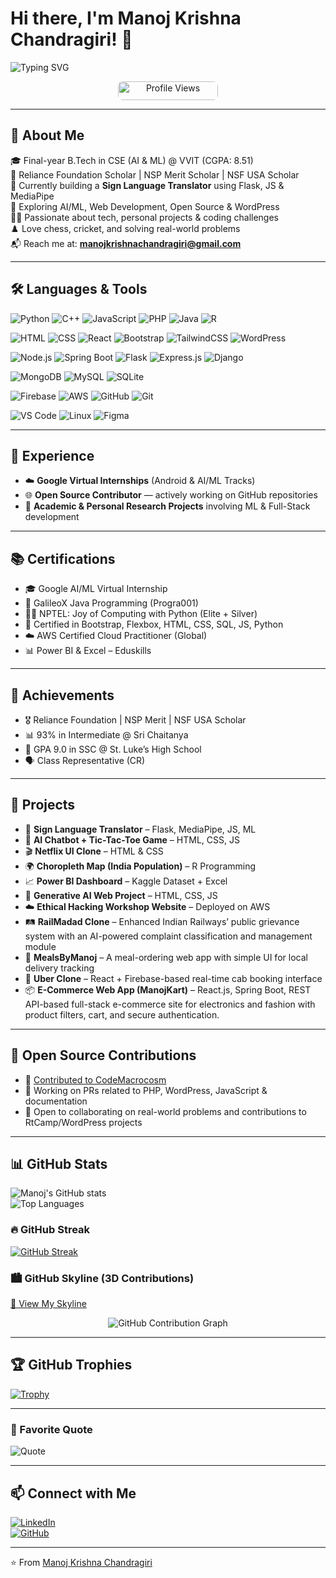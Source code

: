 # Hi there, I'm Manoj Krishna Chandragiri! 👋

![Typing SVG](https://readme-typing-svg.herokuapp.com?color=%2300F700&lines=Welcome+to+my+GitHub+profile!;AI+%26+ML+enthusiast+%7C+Web+Developer+%7C+Open+Source+Contributor)

<p align="center">
  <img src="https://komarev.com/ghpvc/?username=manoj-krishna-chandragiri&label=Profile%20Views&color=1abc9c&style=flat-square" alt="Profile Views" width="160" height="30" style="border-radius: 8px;" />
</p>

---

## 🚀 About Me
🎓 Final-year B.Tech in CSE (AI & ML) @ VVIT (CGPA: 8.51)  
🏅 Reliance Foundation Scholar | NSP Merit Scholar | NSF USA Scholar  
🔭 Currently building a **Sign Language Translator** using Flask, JS & MediaPipe  
🌱 Exploring AI/ML, Web Development, Open Source & WordPress  
👨‍💻 Passionate about tech, personal projects & coding challenges  
♟️ Love chess, cricket, and solving real-world problems  
📬 Reach me at: **manojkrishnachandragiri@gmail.com**

---

## 🛠️ Languages & Tools
<!-- Languages -->
![Python](https://img.shields.io/badge/-Python-3776AB?style=for-the-badge&logo=python&logoColor=white)
![C++](https://img.shields.io/badge/-C++-00599C?style=for-the-badge&logo=c%2B%2B&logoColor=white)
![JavaScript](https://img.shields.io/badge/-JavaScript-F7DF1E?style=for-the-badge&logo=javascript&logoColor=black)
![PHP](https://img.shields.io/badge/-PHP-777BB4?style=for-the-badge&logo=php&logoColor=white)
![Java](https://img.shields.io/badge/-Java-007396?style=for-the-badge&logo=java&logoColor=white)
![R](https://img.shields.io/badge/-R-276DC3?style=for-the-badge&logo=r&logoColor=white)

<!-- Frontend & Frameworks -->
![HTML](https://img.shields.io/badge/-HTML5-E34F26?style=for-the-badge&logo=html5&logoColor=white)
![CSS](https://img.shields.io/badge/-CSS3-1572B6?style=for-the-badge&logo=css3&logoColor=white)
![React](https://img.shields.io/badge/-React-61DAFB?style=for-the-badge&logo=react&logoColor=black)
![Bootstrap](https://img.shields.io/badge/-Bootstrap-7952B3?style=for-the-badge&logo=bootstrap&logoColor=white)
![TailwindCSS](https://img.shields.io/badge/-TailwindCSS-06B6D4?style=for-the-badge&logo=tailwind-css&logoColor=white)
![WordPress](https://img.shields.io/badge/-WordPress-21759B?style=for-the-badge&logo=wordpress&logoColor=white)

<!-- Backend & Frameworks -->
![Node.js](https://img.shields.io/badge/-Node.js-339933?style=for-the-badge&logo=node.js&logoColor=white)
![Spring Boot](https://img.shields.io/badge/-Spring%20Boot-6DB33F?style=for-the-badge&logo=spring-boot&logoColor=white)
![Flask](https://img.shields.io/badge/-Flask-black?style=for-the-badge&logo=flask&logoColor=white)
![Express.js](https://img.shields.io/badge/-Express.js-000000?style=for-the-badge&logo=express&logoColor=white)
![Django](https://img.shields.io/badge/-Django-092E20?style=for-the-badge&logo=django&logoColor=white)

<!-- Databases -->
![MongoDB](https://img.shields.io/badge/-MongoDB-47A248?style=for-the-badge&logo=mongodb&logoColor=white)
![MySQL](https://img.shields.io/badge/-MySQL-00758F?style=for-the-badge&logo=mysql&logoColor=white)
![SQLite](https://img.shields.io/badge/-SQLite-003B57?style=for-the-badge&logo=sqlite&logoColor=white)

<!-- Cloud & DevOps -->
![Firebase](https://img.shields.io/badge/-Firebase-FFCA28?style=for-the-badge&logo=firebase&logoColor=black)
![AWS](https://img.shields.io/badge/-AWS-232F3E?style=for-the-badge&logo=amazon-aws&logoColor=white)
![GitHub](https://img.shields.io/badge/-GitHub-181717?style=for-the-badge&logo=github&logoColor=white)
![Git](https://img.shields.io/badge/-Git-F05032?style=for-the-badge&logo=git&logoColor=white)

<!-- Tools & Platforms -->
![VS Code](https://img.shields.io/badge/-VS%20Code-007ACC?style=for-the-badge&logo=visual-studio-code&logoColor=white)
![Linux](https://img.shields.io/badge/-Linux-FCC624?style=for-the-badge&logo=linux&logoColor=black)
![Figma](https://img.shields.io/badge/-Figma-F24E1E?style=for-the-badge&logo=figma&logoColor=white)

---

## 💼 Experience
- ☁️ **Google Virtual Internships** (Android & AI/ML Tracks)  
- 🌐 **Open Source Contributor** — actively working on GitHub repositories  
- 🧪 **Academic & Personal Research Projects** involving ML & Full-Stack development  

---

## 📚 Certifications
- 🎓 Google AI/ML Virtual Internship  
- 🧠 GalileoX Java Programming (Progra001)  
- 👨‍🏫 NPTEL: Joy of Computing with Python (Elite + Silver)  
- 📜 Certified in Bootstrap, Flexbox, HTML, CSS, SQL, JS, Python  
- ☁️ AWS Certified Cloud Practitioner (Global)  
- 📊 Power BI & Excel – Eduskills  

---

## 🌟 Achievements
- 🎖️ Reliance Foundation | NSP Merit | NSF USA Scholar  
- 📊 93% in Intermediate @ Sri Chaitanya  
- 🏅 GPA 9.0 in SSC @ St. Luke’s High School  
- 🗣️ Class Representative (CR)  

---

## 🔧 Projects

- 🤖 **Sign Language Translator** – Flask, MediaPipe, JS, ML  
- 💬 **AI Chatbot + Tic-Tac-Toe Game** – HTML, CSS, JS  
- 🎬 **Netflix UI Clone** – HTML & CSS  
- 🌍 **Choropleth Map (India Population)** – R Programming  
- 📈 **Power BI Dashboard** – Kaggle Dataset + Excel  
- 🧪 **Generative AI Web Project** – HTML, CSS, JS  
- ☁️ **Ethical Hacking Workshop Website** – Deployed on AWS  
- 🛤️ **RailMadad Clone** – Enhanced Indian Railways’ public grievance system with an AI-powered complaint classification and management module  
- 🍱 **MealsByManoj** – A meal-ordering web app with simple UI for local delivery tracking  
- 🚕 **Uber Clone** – React + Firebase-based real-time cab booking interface  
- 📦 **E-Commerce Web App (ManojKart)** – React.js, Spring Boot, REST API-based full-stack e-commerce site for electronics and fashion with product filters, cart, and secure authentication.

---

## 📂 Open Source Contributions
- 🔗 [Contributed to CodeMacrocosm](https://github.com/CodeMacrocosm)  
- 🔧 Working on PRs related to PHP, WordPress, JavaScript & documentation  
- 📢 Open to collaborating on real-world problems and contributions to RtCamp/WordPress projects  

---

## 📊 GitHub Stats
![Manoj's GitHub stats](https://github-readme-stats.vercel.app/api?username=manoj-krishna-chandragiri&show_icons=true&theme=tokyonight)  
![Top Languages](https://github-readme-stats.vercel.app/api/top-langs/?username=manoj-krishna-chandragiri&layout=compact&theme=tokyonight)

### 🔥 GitHub Streak
[![GitHub Streak](https://streak-stats.demolab.com/?user=manoj-krishna-chandragiri&theme=tokyonight)](https://git.io/streak-stats)

### 🏙️ GitHub Skyline (3D Contributions)
[🔗 View My Skyline](https://skyline.github.com/manoj-krishna-chandragiri)

<p align="center"> 
  <img src="https://github-readme-activity-graph.vercel.app/graph?username=manoj-krishna-chandragiri&theme=tokyo-night&area=true&hide_border=true&point=007acc&line=00bcd4&color=ffffff&bg_color=0d1117" alt="GitHub Contribution Graph" />
</p>

---

## 🏆 GitHub Trophies
[![Trophy](https://github-profile-trophy.vercel.app/?username=manoj-krishna-chandragiri&theme=gruvbox)](https://github.com/ryo-ma/github-profile-trophy)

---

### 💬 Favorite Quote
![Quote](https://quotes-github-readme.vercel.app/api?type=horizontal&theme=tokyonight)

---

## 📫 Connect with Me
[![LinkedIn](https://img.shields.io/badge/-LinkedIn-blue?style=for-the-badge&logo=linkedin)](https://linkedin.com/in/manoj-krishna-chandragiri)  
[![GitHub](https://img.shields.io/badge/-GitHub-black?style=for-the-badge&logo=github)](https://github.com/manoj-krishna-chandragiri)  

---

⭐️ From [Manoj Krishna Chandragiri](https://github.com/manoj-krishna-chandragiri)
